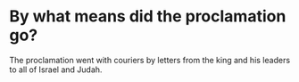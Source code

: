 # By what means did the proclamation go?

The proclamation went with couriers by letters from the king and his leaders to all of Israel and Judah.

